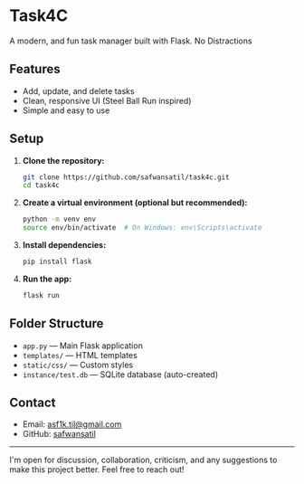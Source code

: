 # Task4C

A modern, and fun task manager built with Flask. No Distractions

## Features
- Add, update, and delete tasks
- Clean, responsive UI (Steel Ball Run inspired)
- Simple and easy to use

## Setup
1. **Clone the repository:**
   ```bash
   git clone https://github.com/safwansatil/task4c.git
   cd task4c
   ```
2. **Create a virtual environment (optional but recommended):**
   ```bash
   python -m venv env
   source env/bin/activate  # On Windows: env\Scripts\activate
   ```
3. **Install dependencies:**
   ```bash
   pip install flask
   ```
4. **Run the app:**
   ```bash
   flask run
   ```

## Folder Structure
- `app.py` — Main Flask application
- `templates/` — HTML templates
- `static/css/` — Custom styles
- `instance/test.db` — SQLite database (auto-created)

## Contact
- Email: asf1k.til@gmail.com
- GitHub: [safwansatil](https://github.com/safwansatil)

---

I'm open for discussion, collaboration, criticism, and any suggestions to make this project better. Feel free to reach out! 